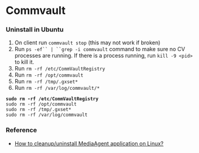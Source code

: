 # Commvault

### Uninstall in Ubuntu

1. On client run `commvault stop` (this may not work if broken)
2. Run `ps -ef`` `_`|`_` ``grep -i commvault` command to make sure no CV processes are running. If there is a process running, run `kill -9 <pid>` to kill it.
3. Run `rm -rf /etc/CommVaultRegistry`
4. Run `rm -rf /opt/commvault`        &#x20;
5. Run `rm -rf /tmp/.gxset*`          &#x20;
6. Run `rm -rf /var/log/commvault/*`  &#x20;

<pre><code><strong>sudo rm -rf /etc/CommVaultRegistry
</strong>sudo rm -rf /opt/commvault
sudo rm -rf /tmp/.gxset*
sudo rm -rf /var/log/commvault
</code></pre>

### Reference

* [How to cleanup/uninstall MediaAgent application on Linux?](https://community.commvault.com/commvault-q-a-2/how-to-cleanup-uninstall-mediaagent-application-on-linux-484)
